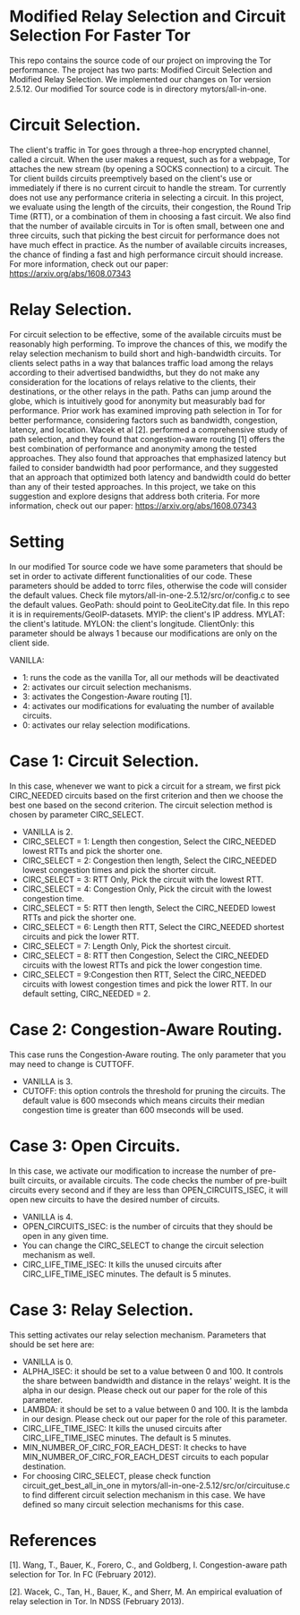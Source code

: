 # Modified Relay Selection and Circuit Selection For Faster Tor
This repo contains the source code of our project on improving the Tor performance. The project has two parts: Modified Circuit Selection and Modified Relay Selection. We implemented our changes on Tor version 2.5.12. Our modified Tor source code is in directory mytors/all-in-one.
# Circuit Selection.
The client's traffic in Tor goes through a three-hop encrypted channel, called a circuit. When the user makes a request, such as for a webpage, Tor attaches the new stream (by opening a SOCKS connection) to a circuit. The Tor client builds circuits preemptively based on the client's use or immediately if there is no current circuit to handle the stream. Tor currently does not use any performance criteria in selecting a circuit. In this project, we evaluate using the length of the circuits, their congestion, the Round Trip Time (RTT), or a combination of them in choosing a fast circuit. We also find that the number of available circuits in Tor is often small, between one and three circuits, such that picking the best circuit for performance does not have much effect in practice. As the number of available circuits increases, the chance of finding a fast and high performance circuit should increase. 
For more information, check out our paper: 
https://arxiv.org/abs/1608.07343

# Relay Selection.
For circuit selection to be effective, some of the available circuits must be reasonably high performing. To improve the chances of this, we modify the relay selection mechanism to build short and high-bandwidth circuits. Tor clients select paths in a way that balances traffic load among the relays according to their advertised bandwidths, but they do not make any consideration for the locations of relays relative to the clients, their destinations, or the other relays in the path. Paths can jump around the globe, which is  intuitively good for anonymity but measurably bad for performance. Prior work has examined improving path selection in Tor for better performance, considering factors such as bandwidth, congestion, latency, and location.
Wacek et al [2]. performed a comprehensive study of path selection, and they found that congestion-aware routing [1] offers the best combination of performance and anonymity among the tested approaches. They also found that approaches that emphasized latency but failed to consider bandwidth had poor performance, and they suggested that an approach that optimized both latency and bandwidth could do better than any of their tested approaches. In this project, we take on this suggestion and explore designs that address both criteria.
For more information, check out our paper: https://arxiv.org/abs/1608.07343



# Setting
In our modified Tor source code we have some parameters that should be set in order to activate different functionalities of our code. These parameters should be added to torrc files, otherwise the code will consider the default values. Check file mytors/all-in-one-2.5.12/src/or/config.c to see the default values.
GeoPath: should point to GeoLiteCity.dat file. In this repo it is in requirements/GeoIP-datasets.
MYIP: the client's IP address.
MYLAT: the client's latitude.
MYLON: the client's longitude.
ClientOnly: this parameter should be always 1 because our modifications are only on the client side.

VANILLA: 
- 1: runs the code as the vanilla Tor, all our methods will be deactivated
- 2: activates our circuit selection mechanisms.
- 3: activates the Congestion-Aware routing [1].
- 4: activates our modifications for evaluating the number of available circuits.
- 0: activates our relay selection modifications.

# Case 1: Circuit Selection.
In this case, whenever we want to pick a circuit for a stream, we first pick CIRC_NEEDED circuits based on the first criterion and then we choose the best one based on the second criterion. The circuit selection method is chosen by parameter  CIRC_SELECT.
- VANILLA is 2.
- CIRC_SELECT = 1: Length then congestion, Select the CIRC_NEEDED lowest RTTs and pick the shorter one.
- CIRC_SELECT = 2: Congestion then length, Select the CIRC_NEEDED lowest congestion times and pick the shorter circuit.
- CIRC_SELECT = 3: RTT Only, Pick the circuit with the lowest RTT.
- CIRC_SELECT = 4: Congestion Only, Pick the circuit with the lowest congestion time.
- CIRC_SELECT = 5: RTT then length, Select the CIRC_NEEDED lowest RTTs and pick the shorter one.
- CIRC_SELECT = 6: Length then RTT, Select the CIRC_NEEDED shortest circuits and pick the lower RTT. 
- CIRC_SELECT = 7: Length Only, Pick the shortest circuit.
- CIRC_SELECT = 8: RTT then Congestion, Select the CIRC_NEEDED circuits with the lowest RTTs and pick the lower congestion time. 
- CIRC_SELECT = 9:Congestion then RTT, Select the CIRC_NEEDED circuits with lowest congestion times and pick the lower RTT. 
In our default setting, CIRC_NEEDED = 2.

# Case 2: Congestion-Aware Routing.
This case runs the Congestion-Aware routing. The only parameter that you may need to change is  CUTTOFF.
- VANILLA is 3.
- CUTOFF: this option controls the threshold for pruning the circuits. The default value is 600 mseconds which means circuits their median congestion time is greater than 600 mseconds will be used. 

# Case 3: Open Circuits.
In this case, we activate our modification to increase the number of pre-built circuits, or available circuits. The code checks the number of pre-built circuits every second and if they are less than OPEN_CIRCUITS_ISEC, it will open new circuits to have the desired number of circuits.
 - VANILLA is 4.
- OPEN_CIRCUITS_ISEC: is the number of circuits that they should be open in any given time.
- You can change the CIRC_SELECT to change the circuit selection mechanism as well.
- CIRC_LIFE_TIME_ISEC: It kills the unused circuits after CIRC_LIFE_TIME_ISEC minutes. The default is 5 minutes.
# Case 3: Relay Selection.
This setting activates our relay selection mechanism. Parameters that should be set here are:
- VANILLA is 0.
- ALPHA_ISEC: it should be set to a value between 0 and 100. It controls the share between bandwidth and distance in the relays' weight. It is the alpha in our design. Please check out our paper for the role of this parameter.
- LAMBDA: it should be set to a value between 0 and 100. It is the lambda in our design. Please check out our paper for the role of this parameter.
- CIRC_LIFE_TIME_ISEC: It kills the unused circuits after CIRC_LIFE_TIME_ISEC minutes. The default is 5 minutes.
- MIN_NUMBER_OF_CIRC_FOR_EACH_DEST: It checks to have MIN_NUMBER_OF_CIRC_FOR_EACH_DEST circuits to each popular destination.
- For choosing   CIRC_SELECT, please check function circuit_get_best_all_in_one in mytors/all-in-one-2.5.12/src/or/circuituse.c to find different circuit selection mechanism in this case. We have defined so many circuit selection mechanisms  for this case.





# References
[1]. Wang, T., Bauer, K., Forero, C., and Goldberg, I. Congestion-aware path selection for Tor. In FC (February 2012).

[2]. Wacek, C., Tan, H., Bauer, K., and Sherr, M. An empirical evaluation of relay selection in Tor. In NDSS (February 2013).


